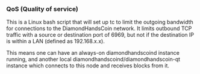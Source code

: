 ### QoS (Quality of service) ###

This is a Linux bash script that will set up tc to limit the outgoing bandwidth for connections to the DiamondHandsCoin network. It limits outbound TCP traffic with a source or destination port of 6969, but not if the destination IP is within a LAN (defined as 192.168.x.x).

This means one can have an always-on diamondhandscoind instance running, and another local diamondhandscoind/diamondhandscoin-qt instance which connects to this node and receives blocks from it.
